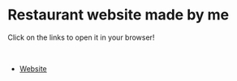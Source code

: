 <!DOCTYPE html>
<html>
<body>
	<h1>Restaurant website made by me</h1>
	<p>Click on the links to open it in your browser!</p>
	<br>
	<ul>
	<li><a href="https://theproayush.github.io/coursera-my-solutions/module-5-solution">Website</a></li>
	</ul>
</body>
</html>
